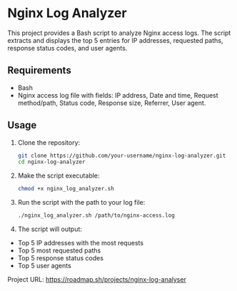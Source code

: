 # Nginx Log Analyzer

This project provides a Bash script to analyze Nginx access logs. The script extracts and displays the top 5 entries for IP addresses, requested paths, response status codes, and user agents.

## Requirements
- Bash
- Nginx access log file with fields: IP address, Date and time, Request method/path, Status code, Response size, Referrer, User agent.

## Usage

1. Clone the repository:
   ```bash
   git clone https://github.com/your-username/nginx-log-analyzer.git
   cd nginx-log-analyzer

2. Make the script executable:
   ```bash
   chmod +x nginx_log_analyzer.sh

3. Run the script with the path to your log file:
   ```bash
   ./nginx_log_analyzer.sh /path/to/nginx-access.log

4. The script will output:
- Top 5 IP addresses with the most requests
- Top 5 most requested paths
- Top 5 response status codes
- Top 5 user agents

Project URL: https://roadmap.sh/projects/nginx-log-analyser
